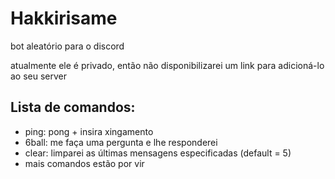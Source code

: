 # Hakkirisame
bot aleatório para o discord

atualmente ele é privado, então não disponibilizarei um link para adicioná-lo ao seu server

## Lista de comandos:
- ping: pong + insira xingamento
- 6ball: me faça uma pergunta e lhe responderei
- clear: limparei as últimas mensagens especificadas (default = 5)
- mais comandos estão por vir

